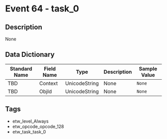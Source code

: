 # Event 64 - task_0

## Description
None

## Data Dictionary
|Standard Name|Field Name|Type|Description|Sample Value|
|---|---|---|---|---|
|TBD|Context|UnicodeString|None|`None`|
|TBD|ObjId|UnicodeString|None|`None`|

## Tags
* etw_level_Always
* etw_opcode_opcode_128
* etw_task_task_0